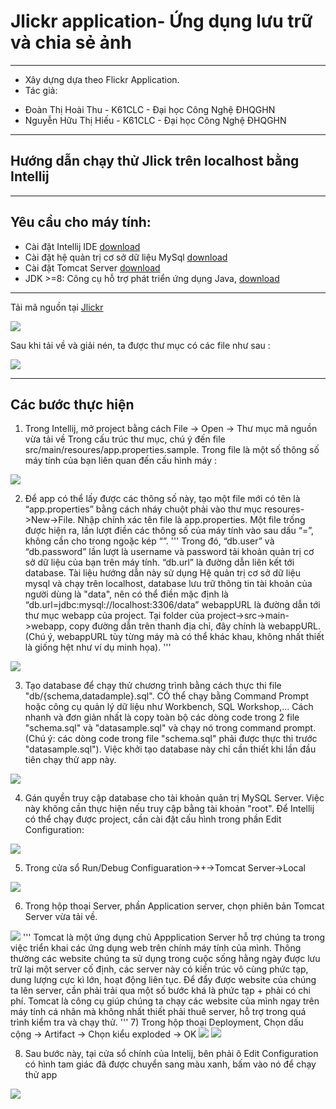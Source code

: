 # Jlickr application- Ứng dụng lưu trữ và chia sẻ ảnh

----
* Xây dựng dựa theo Flickr Application.
* Tác giả:
- Đoàn Thị Hoài Thu - K61CLC - Đại học Công Nghệ ĐHQGHN
- Nguyễn Hữu Thị Hiếu - K61CLC - Đại học Công Nghệ ĐHQGHN
----
## Hướng dẫn chạy thử Jlick trên localhost bằng Intellij

----

## Yêu cầu cho máy tính:
-	Cài đặt Intellij IDE [download](https://www.jetbrains.com/idea/download)
-	Cài đặt hệ quản trị cơ sở dữ liệu MySql  [download](https://dev.mysql.com/downloads/mysql)
-	Cài đặt Tomcat Server [download](https://tomcat.apache.org/download-80.cgi)
-	JDK >=8: Công cụ hỗ trợ phát triển ứng dụng Java, [download](http://www.oracle.com/technetwork/java/javase/downloads/jdk8-downloads-2133151.html)

----

Tải mã nguồn tại [Jlickr](https://github.com/JCIA-K61CLC/jlickr)

<img src="https://lh3.googleusercontent.com/jScgeXgMzOQNygGyrmCW9SwP6ljc2fgybbr5sixcNqnqPmFkuYkYkNnDxfv3ZeQtq0P7DhziI1b77V4KgIK5SE4gB3uVyikosdYesw3zxjsHBlq94S2bcYxauFuQCHAcTsc761Nh2YzlrNUcpcnEYE-yQcblIr59jYCcj05Tu4tUAvcCEb2fN2HsSq0dYmlhk8A3fyJowIlAvU9jzK8L60ssQxr-u3d6KJmEyaB5cXBYydt1NvBD_ACgZonGClcNavE2OZibvJxicV0kTmpIbBXNyVqMj8A1TTUNTqI4q8hbuEt8Oo4i6yegxcoszRsDOPcSW8cJLsYQ8_1uvQxdQYm5tPDEfs9-Y3humPVxEInHhsLA0Re_CIT9YY_A_qvvj9Rr67PLRAJogOvzuMgSZT_hPj-DJe4diWBdgNhAxyA8-WfwouUAv2Gqd3czv6xTErDYvp5Y8xRwIiFHWBU8nn0GHEOxiKaxk1WjHORgEkkrfYASuB4rHr8qq-ElJG08uTiDIZ33JwDe2Izu8-ZhPaO_yfqNmHxEi8eSrrzsYJkmjsGXpjsa6nBumO8bNtdLIsMeAWDvOxZQvk4DuVe7dNDG4uhNRmG_0tglbw9n5JTvkp0zXMp5-ogJ7s-rUKiHOJcOsGUKXd5LMJt4uoxuQwqgKt1GhIXq=w1495-h733-no">

Sau khi tải về và giải nén, ta được thư mục có các file như sau :

<img src="https://lh3.googleusercontent.com/dkzDRpoe5RJpNOvu33Tg0AqEr1maQCbwyXamb4nUXENTW2eZxo5tQLFSePYwd7ygOqGHJQYXMMjjxHftNh45CZy8F0zOpX7V3yicQqinu4YOBS3vVSaXnzPbDLciyzU0tZU_VWGPzd_7budgEhNFBBg-u2AX5F5ES9ShQzyMNLQ9qhnLPWmHbyDtNyzeTuSU5HRctluVMHzmy-8cQ8pX3t3peADTpXN4qFcGEgH0Ov1uMugylMqUfmU7DyB9vwUuAKiatQaweI-uopJVwdzPuHHi2c-0zrz-RiOLWjUIrhLLf6gYEgJob110RuqyQJ74kU_cBFoDgUK-0kol-lBwVom4tpOWryOhYfISMZK4PzvKcAQQ9ODAcYhv0r8hlxoKfkgYOvo8yNk7439W8SS6pfmNcNEaOAeehem872AZD_zfC3LUi5Ky9eHH0KZwZDHST8BMfTbjAfoMX3pMxq4HeQlpjDJklZyYzaSs_KE1EPAypXvDlBRCYdaz9B_OsX2d2JKcODdaGol6zqPGDMUFCayFm93NUH_m01jkdtGTKjmWFBDY5Mfue85HgEJgF33gQXuw1shSmMjXzlELuuv8jH2e8PHkdMHLbIQSha8=w1058-h400-no">

----

## Các bước thực hiện

1) Trong Intellij, mở project bằng cách File -> Open -> Thư mục mã nguồn vừa tải về
Trong cấu trúc thư mục, chú ý đến file src/main/resoures/app.properties.sample. Trong file là một số
thông số máy tính của bạn liên quan đến cấu hình máy :

<img src="https://lh3.googleusercontent.com/kjN2GFeOEqTPcvREKgGYqU4yxG-2aNst2yrS_RcEr5p87NWTnLRDqOPgc2KeDJcvsspdnYsHzRTyf3OC1Q2yY7Xr4WdCWVm6hMdBQsZVL0RXTZ3FxFrObvaZof5-NY0QkPIvuqKr9HJkT0aI2MKNlus3osiP-t3jv7hzrHZwyhqQoZpdynqlHfmyUi9rcjTn1NeuUZe_mLlZAx9mkO6WcmfZeP3SYeOPIgh1v2JLH9IYkTtpmAmI5xT0Yc3N6EEOwPr1DhTxBuJx54bTANBQUAh8ipYXKdQK9pyJCJr6UrjJmlEWzMOd2XkSTeTB212FKr0BXl2s8Bb0ScBg87B_7wwsrXH_oPOqdaJwqPgojdk8meM7O3XLRhw4eaY_Dm33OYGA-s-IBzRrnc8UqFyqp2Ott29gOf9DCPZTRG1xe7tZowSSHPQAhacwNYB0Ys6oOFkQU8e7Exv0pogBrIXO3yf69QYO3gwzCd92LeJnYzBxD0n9-WZS-xiOQsjmWVKw8QPxHHwYx4WXX9BnLFRsh_DpqmjoCGlDJgjhbjoEmhkFT5rWJjruqDJjuvFQxwpyPdryACwtoNqoZOd60_P7qzEnScZH7_X0AVSe_FM=w1908-h604-no">


2) Để app có thể lấy được các thông số này, tạo một file mới có tên là “app.properties” bằng cách nháy chuột phải vào thư mục resoures->New->File. Nhập chính xác tên file là app.properties. Một file trống được hiện ra, lần lượt điền các thông số của máy tính vào sau dấu “=”, không cần cho trong ngoặc kép “”.
'''
Trong đó, “db.user” và “db.password” lần lượt là username và password tải khoản quản trị cơ sở dữ liệu của bạn trên máy tính. “db.url” là đường dẫn liên kết tới database. Tài liệu hướng dẫn này sử dụng Hệ quản trị cơ sở dữ liệu mysql và chạy trên localhost, database lưu trữ thông tin tài khoản của người dùng là "data", nên có thể điền mặc định là  “db.url=jdbc:mysql://localhost:3306/data”
webappURL là đường dẫn tới thư mục webapp của project. Tại folder của project->src->main->webapp, copy đường dẫn trên thanh địa chỉ, đây chính là webappURL. (Chú ý, webappURL tùy từng máy mà có thể khác khau, không nhất thiết là giống hệt như ví dụ minh họa).
'''

<img src="https://lh3.googleusercontent.com/XyfRpoGBD4EKb3nkfX6cKAgWnfR7phKVkix374n7Qgws9WIP3qVpFsMQdQvruKOzrmJdZFHDkEwNQQmsqSijyOPza69fnHIQUrIdJaS6myLBW7vmc9x5b0BL58vpHpZQFEcy9cZTyk6Qxr5xdUybsJpbQ_NdfPvg_EMjk-BA6rzjMEquGVo6kuflE90lnydh62sfeepIJZuw804uJEATPGBu7NTDRpSV42kaRseJmdy8rUSIli-yz0tONgXWde2ikSJOi__LDcdBHVr7TvZWnJQTdCNmfnVsYCNtR_tWKRw8Q8LfiYYa7F48Kpj89AR6rdXmflMQNU0vFHiYvKo7N0JXLYIJDlGiNfoxma1BhzSr1LwWdVJ526vi5FNI8CLimCKXp29boqX6CnLbn2_D78JmHOEqmkqBtgcYTx46EMYQPNJfTZdIWHvvCInrI3XLx0e_Z2r-aCzWbuePdhm15ZiLikGigaX6rf1hoPQtU9gdbznp_SnZPHczwbA8RnM3ucmKDHs0ACK8YOqo4VJHBp5Vi2YeKCOv7ekavoGxE_FWaZ2tuhqGRrBtuRMsrOotj7dtbwnLDAt60uvQ2vEymLHS6lHDDGHHG70w3Mg=w1606-h498-no">

3) Tạo database để chạy thử chương trình  bằng cách thực thi file "db/{schema,datadample}.sql". CÓ thể chạy bằng Command Prompt hoặc công cụ quản lý dữ liệu như Workbench, SQL Workshop,... Cách nhanh và đơn giản nhất là copy toàn bộ các dòng code trong 2 file "schema.sql" và "datasample.sql" và chạy nó trong command prompt. (Chú ý: các dòng code trong file "schema.sql" phải được thực thi trước "datasample.sql"). Việc khởi tạo database này chỉ cần thiết khi lần đầu tiên chạy thử app này.

<img src="https://lh3.googleusercontent.com/XyfRpoGBD4EKb3nkfX6cKAgWnfR7phKVkix374n7Qgws9WIP3qVpFsMQdQvruKOzrmJdZFHDkEwNQQmsqSijyOPza69fnHIQUrIdJaS6myLBW7vmc9x5b0BL58vpHpZQFEcy9cZTyk6Qxr5xdUybsJpbQ_NdfPvg_EMjk-BA6rzjMEquGVo6kuflE90lnydh62sfeepIJZuw804uJEATPGBu7NTDRpSV42kaRseJmdy8rUSIli-yz0tONgXWde2ikSJOi__LDcdBHVr7TvZWnJQTdCNmfnVsYCNtR_tWKRw8Q8LfiYYa7F48Kpj89AR6rdXmflMQNU0vFHiYvKo7N0JXLYIJDlGiNfoxma1BhzSr1LwWdVJ526vi5FNI8CLimCKXp29boqX6CnLbn2_D78JmHOEqmkqBtgcYTx46EMYQPNJfTZdIWHvvCInrI3XLx0e_Z2r-aCzWbuePdhm15ZiLikGigaX6rf1hoPQtU9gdbznp_SnZPHczwbA8RnM3ucmKDHs0ACK8YOqo4VJHBp5Vi2YeKCOv7ekavoGxE_FWaZ2tuhqGRrBtuRMsrOotj7dtbwnLDAt60uvQ2vEymLHS6lHDDGHHG70w3Mg=w1606-h498-no">

4) Gán quyền truy cập database cho tài khoản quản trị MySQL Server. Việc này không cần thực hiện nếu truy cập bằng tài khoản "root".
Để Intellij có thể chạy được project, cần cài đặt cấu hình trong phần  Edit Configuration:

<img src="https://lh3.googleusercontent.com/bIin-5R1iJOo8cwEClLhF9Sqn5DDOflJchCYLW7lAQynqWfdxB8rVOEKbcATJgtmgfMWEoD2IRw5BezX_KVHxmt2S7ecOIgW4zdCQAP2rrpV3GGZy4WwXyofG1NMFxCgGmVEnpDboG2WQ79x2qgG_H6bADH7qhphLnzgkqxHu2jBZU6H9hnQjWQ_aRmBD-gJgt6YWFnB_6wPkHvZOShOws-f-v40Qf-ulccXynvX2LZUGRUKFFzxe_ix6ByEmqPxHr0aSHl9oNDwGjTgCu0hY-8V9HSLTtupJ-ibq4iP69LLDGUeI8JfEtMhdF3IYnsW5YaHhQ7KzYpRE9hIPbYPzSN7haBO7rMeAmPYq0RVScZzlnHWNVaZbUc4O8Dxe-Gj6nSdLN7bDHrFY6GUoJHvK2XfCRyY5KJe7Q5o_nmQoQVHPXV7Ouxmuj3PWeIf2yrmXnySY3M5BXon-ZxbLaM7wkshsZxm45_5LSCQvhCWjV4zIXDg500Zeorl_nll9KZVkZ9xVq9qNBhqqb0QzqLp-fJM0C6soZuI8vKtaN2RQSIF_0MOUpm2u-kS0-rJ34tVvmjmqZFRq-aB9ixFEmO8gew3gl7_-xRPDs3Jh5s=w1088-h243-no">

5) Trong cửa sổ Run/Debug Configuaration->+->Tomcat Server->Local

<img src="https://lh3.googleusercontent.com/46NAtwNzbY1Xk-iXb-sCc3j-ZcNPpJh7HEzSwvqEg9S63AbhpU4Ux4FOsk0DIKRU71vUGyaJORTRbA2mv48YSENrCYyOFA_OS03e8DiAI3QYlgs0RvAcxLOPNOu4RlW_za2qcJyaYJk2NwaK1FPzwlC0Zq1bs0mGypb-pW-DTkzcUEvQ228g-KD5Lsrq-tljfRYe2Kt7kRB_BwAfasZfxm89mWzHIvMbshBeEawkYmdYYLnLjpUBPoWgTn6_iRy65VcYivzlOO-ZhG3AKndX5tWcAxgujnC1PhRSlyqAeWp0vXgxu2KKTr21EunzEeitk83e1kuKFGIgvzqe_eGFaPLFxc-nUU4-DhhmHdycMJqLc75pG6DV_3_lPBsny7yEK7u7MmshBZvO_FX7km5D9_mz-po-p228B7BVZsEX4p1tLCqktZwOrGkubEATcskNra2_t9qvTlEwy5QRpSraQcGBFct3U5Gp1zQAYOlYwO_8InzLw5u3NHVJ2O-ahnvyzH6H2IWgXopgNZboyVVVTWRCI5dp4LqFg_J24_zrALMlsNk4WDN3_Vg49BXWUjl8jZv51CTwCVz3rAIfv_GoMIa2IKq0vnBOiWd9-Pc=w1509-h936-no">

6) Trong hộp thoại Server, phần  Application server, chọn phiên bản Tomcat Server vừa tải về.
<img src="https://lh3.googleusercontent.com/LjleqWh3WFfoDbIuOQ8r6bDWT2bGqE7XPFbDgf1LI8Qrqc7PndbpzQitpWVa_0VYhkBqLBjmwiwB5g_gqD1wQXMqy92DGyKbYVPF-WTNA-EM8TyQ5G6ZTL7WKietOIZgQBhUV2eDim8QUJCRSRvQZG-MpFEJNIgMepFWon0Qdg9sQXQI6xrFodh7rBBqm-CHedOm2jMEZDX63lEqjRkNzn9aGi1UASSmaudlOmIy0TwwlGqhK2LrpSOg0e0IevaKU17VXS0B2pur_6PpAR-T89TqvrppjqTKun2Dr4dRlodtQ2HG4XqRvh46bFPUgzPWDgasXNZeu7vIG074-Ng8k7i2Ba0GQIlRdogohVH8iBP7Nq4WPa-evK0abt6ELIRfZGuuuDgkwVgqFdQxlwPevh25rSTx4DEqazlsduhFAvzy6yWSbiKmBE4DG3FTREVt_yOl7zV_vsLuDzREkORRwZf6YJqksmhZvQNnkCVwCRnEa2PkZ5NezmmWuO4OlW3BXagkto2ZGJkoYq0fdKX2_wO8p6PApUdDr8dCDd_pYKh3T61Fkm4beCRSuYdCrtEoTJ1XudTiS_uOGOkaYhW79px_82jNq0muWd18Ebw=w1095-h936-no">
'''
Tomcat là một ứng dụng chủ Appplication Server hỗ trợ chúng ta trong việc triển khai các ứng dụng web trên chính máy tính của mình. Thông thường các website chúng ta sử dụng trong cuộc sống hằng ngày được lưu trữ lại một server cố định, các server này có kiến trúc vô cùng phức tạp, dung lượng cực kì lớn, hoạt động liên tục. Để đẩy được website của chúng ta lên server, cần phải trải qua một số bước khá là phức tạp + phải có chi phí. Tomcat là công cụ giúp chúng ta chạy các website của mình ngay trên máy tính cá nhân mà không nhất thiết phải thuê server, hỗ trợ trong quá trình kiểm tra và chạy thử.
'''
7) Trong hộp thoại  Deployment, Chọn dấu cộng -> Artifact -> Chọn kiểu exploded -> OK
<img src="https://lh3.googleusercontent.com/Iivc4pBHm0kvUezwaFQTxSPt04Thh3n9-NFB9mEkHjGLNhg4djfTpERpe59UjOXaLeSkbjofV7PLm2x9nd6-QRKE3grMWUcxhmKfTRfl4XkMaxNBcReKr7xNoaoE9mDv9w8NgRcJ0HxXrKJKPDMlZ30xuOrsPF_ZfD0wEsZpy_bx8YKMixa5W9_3v0DE72R2ZMBsOXsZkS286BJGtbVDWVufSPVPeaZrUgMpUPlEa3hgB78yXAgL2sbWTbLhYk90cbvW_ex6hkkJNYUyaVT-V4P5muV9BfH4VaHHH7SAAnjwD29KIg2vk1YjHySvRcms0IvbLfQcTpsLkDe1n9rAULZ_hGZzU1NRbePub59h5m5tb7mvsOcdjB_YRiElZOFEUpzPGXpvJeFhmp6OtACF1bHcCg9IK2NU4vL-0e1tqqGp-OoCL6fcRkKH9Q-pS4UL0bLTUBWYzHI88N75UjCF1z3agG5D0HiPTTmN-Vvocr3pliLpJcZdqbM8DdyLCcZcgsEB2TpWOlu2jhQWDp-3PcBWsx2Ypgnj5pn6M2noKz_RU9q6cRL9-ZQqcfwgvLuLXaYmhZFW0Q19E__x1E4emPd4IK4wosH3J_FJ0RA=w1195-h928-no">

<img src="https://lh3.googleusercontent.com/Uf3y5fceGiCCLF8BV4KMKHrERBcECrlGaAmJAtnai3g8q89M0xzgVTMa9Eh6HF89xMy9lLVfm8w9I4H_j0ZhJV4rwI1ByfjFwNal0ELQp76n615u0nKFr_L9SsAmAYSRGepa7O3VJwDxp9_8gJWOjEKelv-P9ASNY9oAlAfDTwX6MJ5Huvhp-osMG92vpCmGTY_tCsOR_t-sT6eF54NqHAdD7OQYxcKPYSGVl4PbEeRumlcr8zjQHmn0LsO4Cg1uqEXzOzOXSAOPH6dKze9MfReAo01E8D0KBwTpQ-31Gf9iiHB2-5cMrSLMJZvI1BS0Ca0o4ValfM01dtg2Wcx4gpwhe6mZ-tOucjlBtK8vFfKidyqg3qJn4crUgzlEIMNpCA_QfJ810wCpHFRoKhFaQZtcWefxLOLq-otKKs-OU0Us11hWCf56MCNq0iZqPfYx8rhZVSaG0isjlm2FCtVQdAe-s2-pa7M0K2-tFbp9YYG20kFlS84XED8-3JImmbqeuPSv6tmPbYQK_YzzzmeCkHTGB5pAVsW7ROZFberGhG8UtwUIrdd9PFMKgufwN850f62cMOyRdZabpZ-DYKTqYUXq7qX7ZzW7plBtxww=w715-h740-no">

8) Sau bước này, tại cửa sổ chính của Intelij, bên phải ô Edit Configuration có hình tam giác  đã được chuyển sang màu xanh, bấm vào nó để chạy thử app

<img src="https://lh3.googleusercontent.com/0oA3Bjw7rFcmlMnLqTZlTlSiO618iKkWqw5tHoF8HqNHu6R_TCWv0Ky2sf17crA5MOBOALA1hMAdokEanwob6K1L-ioOcivXSl4L_5Gfkun5uSEAuQ_pGXjsYBM3wPhbiB9HpyiCgeYEnIz0ywSB14-lD1SlTxrRVR2dzZ9B7R_CiKfy6QSRN6x3dkEQHYmt2mtvKxhtrkKN3CT0qCbpYxfH_aejSjHxCyuiIXCLErh2YxY5-dD6uBJs-RiTRn9jN1TTpxsP8kUY3RbvB3Qmp0ZsO4cUmApM5gCnGDDjWqZicUNcI6jN9Vbks1fPZZEfx07fFxK6J6xMmS9Y5Ix90W-y6QEbetvWuweE4sp5tMN_fgomimcmw3zZZB2nH26sm10iMAwLEnzvSQ7le8ivSojJwnMANHIOT-iAjDIoADr69PHSA3ofUYd2zqA13FPCX2jQPRvEvy-egqLlsgT0pSwU25qwtorHz5hFlNu3axhCjWL1EUqvXhxwPkPURyqYE1SMif0BbD8ZTGnGvDsjs8R-oq2HGSlDo_lN_af3U10JeSrpE7UJg0jTx7W52zmj4-xVxcpq2xlgbfV6flEoW_5MTCl2VRqrqAQgBTc=w1284-h217-no">







